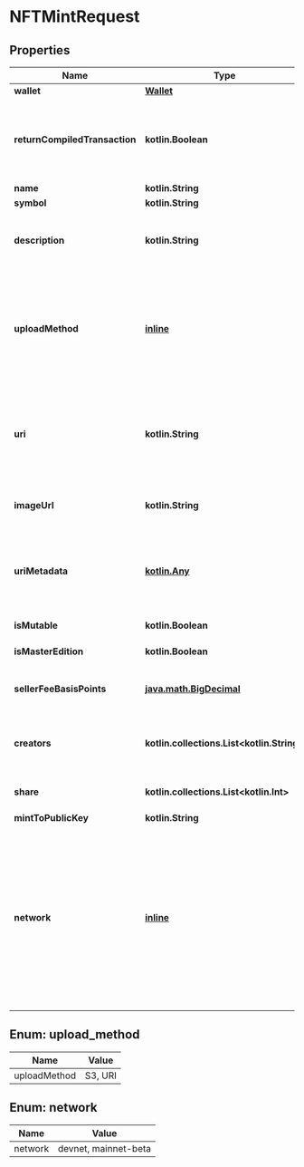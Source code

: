 
# NFTMintRequest

## Properties
Name | Type | Description | Notes
------------ | ------------- | ------------- | -------------
**wallet** | [**Wallet**](Wallet.md) |  |  [optional]
**returnCompiledTransaction** | **kotlin.Boolean** | If &#x60;true&#x60;, the transaction to mint the NFT will not be submitted or signed. It will be returned to you in a raw form that you can then sign with a wallet (e.g., Phantom) or code. No &#x60;wallet&#x60; authentication information is required (thus, you do you have to supply a seed phrase or private key). See a Python example [here](https://github.com/BL0CK-X/blockchain-api/blob/main/third-party-api-examples/me-buy-sell.py). If &#x60;false&#x60; (the default option), then &#x60;wallet&#x60; is required. We sign and submit the transaction for you, which uses your wallet to mint the NFT. No further action is required on your part, and the NFT is minted. Read more on security [here](#section/Security).  |  [optional]
**name** | **kotlin.String** | The name of the token. Limited to 32 characters. Stored on the blockchain. |  [optional]
**symbol** | **kotlin.String** | The symbol of the token. Limited to 10 characters. Stored on the blockchain. |  [optional]
**description** | **kotlin.String** | The description of the NFT. Limited to 2000 characters. Not stored on the blockchain.         If you are providing your own &#x60;uri&#x60; (see above), then you do not need to provide this.  If you are not providing your own &#x60;uri&#x60; and you do not provide this, then there wills simply be no description.  Only provide a value for &#x60;description&#x60; if the &#x60;upload_method&#x60; is set to &#x60;S3&#x60; (see the description for &#x60;upload_method&#x60; above). |  [optional]
**uploadMethod** | [**inline**](#UploadMethod) | When you choose &#x60;S3&#x60;, all of the &#x60;name&#x60;, &#x60;description&#x60;, &#x60;symbol&#x60;, &#x60;uri_metadata&#x60;, and &#x60;image_url&#x60; are put into a JSON dictionary and uploaded to S3 as a JSON file.  This is uploaded to an AWS S3 bucket we own, and is an option we provide at no charge. The S3 link to this file is stored in the NFT&#39;s account on the blockchain. Learn more  &lt;a href&#x3D;\&quot;https://blockchainapi.com/2022/01/18/how-to-format-off-chain-nft-metadata.html\&quot; target&#x3D;\&quot;_blank\&quot;&gt;here&lt;/a&gt;.  When you choose &#x60;URI&#x60;, the &#x60;uri&#x60; you provide is stored on the blockchain, and the &#x60;uri_metadata&#x60;, &#x60;description&#x60;, and &#x60;image_url&#x60; are ignored and not stored anywhere. &#x60;S3&#x60; is NOT involved in this case.   An example of a &#x60;uri&#x60; you would provide is an Arweave URL, like this: &#x60;https://arweave.net/_Y8tETU3FbAFZSM1wXNeWPweWwrW9K6oSF1SYi_bH9A&#x60;. |  [optional]
**uri** | **kotlin.String** | The &#x60;uri&#x60; you provide is stored on the blockchain, and the &#x60;uri_metadata&#x60;, &#x60;description&#x60;, and &#x60;image_url&#x60; are ignored and not stored anywhere. &#x60;S3&#x60; is NOT involved in this case.   Read more &lt;a href&#x3D;\&quot;https://blockchainapi.com/2022/01/18/how-to-format-off-chain-nft-metadata.html\&quot; target&#x3D;\&quot;_blank\&quot;&gt;here&lt;/a&gt;.  An example of a &#x60;uri&#x60; you would provide is an Arweave URL, like this: &#x60;https://arweave.net/_Y8tETU3FbAFZSM1wXNeWPweWwrW9K6oSF1SYi_bH9A&#x60;.  Only provide a value for &#x60;uri&#x60; if the &#x60;upload_method&#x60; is set to &#x60;URI&#x60; (see the description for &#x60;upload_method&#x60; above). |  [optional]
**imageUrl** | **kotlin.String** | The URL of the image of the NFT.         If you are providing your own &#x60;uri&#x60; (see above), then you do not need to provide this.  If you are not providing your own &#x60;uri&#x60; and you do not provide this, then there wills simply be no image.  Only provide a value for &#x60;image_url&#x60; if the &#x60;upload_method&#x60; is set to &#x60;S3&#x60; (see the description for &#x60;upload_method&#x60; above). |  [optional]
**uriMetadata** | [**kotlin.Any**](.md) | The off-chain metadata.        If you are providing your own &#x60;uri&#x60; (see above), then you do not need to provide this.  If you are not providing your own &#x60;uri&#x60; and you do not provide this, then there wills simply be no image.  Only provide a value for &#x60;uri_metadata&#x60; if the &#x60;upload_method&#x60; is set to &#x60;S3&#x60; (see the description for &#x60;upload_method&#x60; above).  Learn more about how to format this metadata &lt;a href&#x3D;\&quot;https://blockchainapi.com/2022/01/18/how-to-format-off-chain-nft-metadata.html\&quot; target&#x3D;\&quot;_blank\&quot;&gt;here&lt;/a&gt;. |  [optional]
**isMutable** | **kotlin.Boolean** | Indicates whether or not the NFT created is mutable. If mutable, the NFT can be updated later. Once set to immutable, the NFT is unable to be changed.  |  [optional]
**isMasterEdition** | **kotlin.Boolean** | Whether or not the NFT is a master edition NFT. Saves about 0.001 SOL in transaction costs when set to false.  |  [optional]
**sellerFeeBasisPoints** | [**java.math.BigDecimal**](java.math.BigDecimal.md) | Valid values from 0 to 10000. Must be an integer.  Represents the number of basis points that the seller receives as a fee upon sale.  E.g., 100 indicates a 1% seller fee. Seller does not receive a fee when \&quot;primary_sale_has_happened\&quot; is set to true.  Will be set to false after first sale has occurred.  |  [optional]
**creators** | **kotlin.collections.List&lt;kotlin.String&gt;** | A JSON encoded string representing an array / list.  The designated creators of the NFT. Length of the creator list must match length of the list of share.  Valid lengths of the list range from 1 to 5. Each item in the list must be a valid public key address.    Only the public key corresponding to the seed phrase provided will be marked as verified. Any other creators supplied will be marked as unverified.  |  [optional]
**share** | **kotlin.collections.List&lt;kotlin.Int&gt;** | A JSON encoded string representing an array / list.  The share of the royalty that each creator gets. Valid values range from 0 to 100. Sum of the values must equal 100.  Only integer value accepted. Length of the share list must match length of the list of creators.  |  [optional]
**mintToPublicKey** | **kotlin.String** | Assign ownership of the NFT to the public key address given by &#x60;mint_to_public_key&#x60;  |  [optional]
**network** | [**inline**](#Network) | This determines which network you choose to run the API calls on. We recommend first testing on the devnet, because minting an NFT costs a little above 0.01 SOL, which is about $1.60 at the time of this writing.  When you run on the mainnet-beta, each successful call will deduct approximately that much. When you run on the devnet, that amount is deducted from a simulated amount, so you are not paying with real SOL. To get SOL on the devnet,   airdrop SOL to this address using the CLI. Keep in mind that you can only do this every so often. If you are rate-limited, consider using a VPN and trying again, or just waiting. To get SOL on the mainnet-beta, you    must transfer real SOL to this account from another wallet (e.g., from another wallet you own, from an exchange, etc.). We hope to make this process easier in the future, and if you have any suggestions, please add them    as an issue on our &lt;a href&#x3D;\&quot;https://github.com/BL0CK-X/the-blockchain-api\&quot; target&#x3D;\&quot;_blank\&quot;&gt;GitHub repository&lt;/a&gt; for the API. To get a fee estimate, make a GET requests to the &lt;a href&#x3D;\&quot;#tag/Solana-NFT/paths/~1solana~1nft~1mint~1fee/get\&quot;&gt;v1/solana/nft/mint/fee endpoint&lt;/a&gt; (details in sidebar).  |  [optional]


<a name="UploadMethod"></a>
## Enum: upload_method
Name | Value
---- | -----
uploadMethod | S3, URI


<a name="Network"></a>
## Enum: network
Name | Value
---- | -----
network | devnet, mainnet-beta



